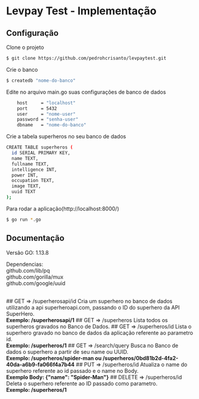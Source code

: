 # Levpay Test - Implementação
## Configuração

Clone o projeto

```sh
$ git clone https://github.com/pedrohcrisanto/levpaytest.git
```


Crie o banco
```sh
$ createdb "nome-do-banco"
```
Edite no arquivo main.go suas configurações de banco de dados
```sh
	host     = "localhost"
	port     = 5432
	user     = "nome-user"
	password = "senha-user"
	dbname   = "nome-do-banco"
```


Crie a tabela superheros no seu banco de dados
```sh
CREATE TABLE superheros (
  id SERIAL PRIMARY KEY,
  name TEXT,
  fullname TEXT,
  intelligence INT,
  power INT,
  occupation TEXT,
  image TEXT,
  uuid TEXT
);

```

Para rodar a aplicação(http://localhost:8000/)
```sh
$ go run *.go
```
## Documentação
Versão GO: 1.13.8

Dependencias: 
<br>
github.com/lib/pq
<br>
github.com/gorilla/mux
<br>
github.com/google/uuid

<br>
## GET => /superherosapi/id
Cria um superhero no banco de dados utilizando a api superheroapi.com, passando o ID do superhero da API SuperHero.
<br> <strong>Exemplo: /superherosapi/1</strong>
## GET => /superheros
Lista todos os superheros gravados no Banco de Dados.
## GET => /superheros/id
Lista o superhero gravado no banco de dados da aplicação referente ao parametro id.
<br> <strong>Exemplo: /superheros/1</strong>
## GET => /search/query
Busca no Banco de dados o superhero a partir de seu name ou UUID.
<br> <strong>Exemplo: /superheros/spider-man ou /superheros/0bd81b2d-4fa2-40da-a6b9-fa066f4a7b44</strong>
## PUT => /superheros/id
Atualiza o name do superhero referente ao id passado e o name no Body.
<br><strong>Exemplo Body: {"name": "Spider-Man"}</strong>
## DELETE => /superheros/id
Deleta o superhero referente ao ID passado como parametro.
<strong><br>Exemplo: /superheros/1</strong>
